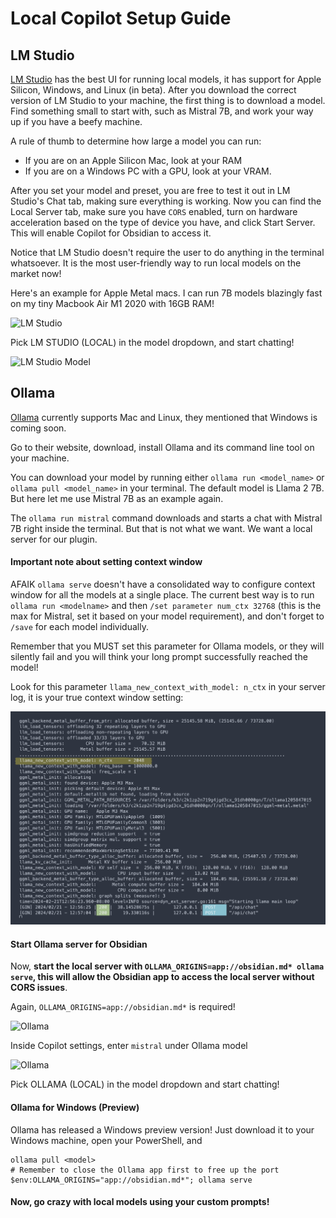 # Local Copilot Setup Guide

## LM Studio

[LM Studio](https://lmstudio.ai/) has the best UI for running local models, it has support for Apple Silicon, Windows, and Linux (in beta). After you download the correct version of LM Studio to your machine, the first thing is to download a model. Find something small to start with, such as Mistral 7B, and work your way up if you have a beefy machine.

A rule of thumb to determine how large a model you can run:

- If you are on an Apple Silicon Mac, look at your RAM
- If you are on a Windows PC with a GPU, look at your VRAM.

After you set your model and preset, you are free to test it out in LM Studio's Chat tab, making sure everything is working. Now you can find the Local Server tab, make sure you have `CORS` enabled, turn on hardware acceleration based on the type of device you have, and click Start Server. This will enable Copilot for Obsidian to access it.

Notice that LM Studio doesn't require the user to do anything in the terminal whatsoever. It is the most user-friendly way to run local models on the market now!

Here's an example for Apple Metal macs. I can run 7B models blazingly fast on my tiny Macbook Air M1 2020 with 16GB RAM!

<img src="./images/lm-studio.png" alt="LM Studio">

Pick LM STUDIO (LOCAL) in the model dropdown, and start chatting!

<img src="./images/lm-studio-model-pick.png" alt="LM Studio Model">

## Ollama

[Ollama](https://ollama.ai/) currently supports Mac and Linux, they mentioned that Windows is coming soon.

Go to their website, download, install Ollama and its command line tool on your machine.

You can download your model by running either `ollama run <model_name>` or `ollama pull <model_name>` in your terminal. The default model is Llama 2 7B. But here let me use Mistral 7B as an example again.

The `ollama run mistral` command downloads and starts a chat with Mistral 7B right inside the terminal. But that is not what we want. We want a local server for our plugin.

#### Important note about setting context window

AFAIK `ollama serve` doesn't have a consolidated way to configure context window for all the models at a single place. The current best way is to run `ollama run <modelname>` and then `/set parameter num_ctx 32768` (this is the max for Mistral, set it based on your model requirement), and don't forget to `/save` for each model individually.

Remember that you MUST set this parameter for Ollama models, or they will silently fail and you will think your long prompt successfully reached the model!

Look for this parameter `llama_new_context_with_model: n_ctx` in your server log, it is your true context window setting:

<img src="./images/ollama-context-window.png" alt="Ollama context window">

#### Start Ollama server for Obsidian

Now, **start the local server with `OLLAMA_ORIGINS=app://obsidian.md* ollama serve`, this will allow the Obsidian app to access the local server without CORS issues**.

Again, `OLLAMA_ORIGINS=app://obsidian.md*` is required!

<img src="./images/ollama-serve.png" alt="Ollama">

Inside Copilot settings, enter `mistral` under Ollama model

<img src="./images/ollama-setting.png" alt="Ollama">

Pick OLLAMA (LOCAL) in the model dropdown and start chatting!

#### Ollama for Windows (Preview)

Ollama has released a Windows preview version! Just download it to your Windows machine, open your PowerShell, and 

```
ollama pull <model>
# Remember to close the Ollama app first to free up the port
$env:OLLAMA_ORIGINS="app://obsidian.md*"; ollama serve
```

#### Now, go crazy with local models using your custom prompts!
